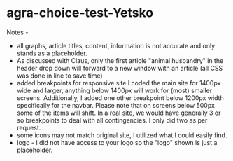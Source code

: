 # agra-choice-test-Yetsko
Notes - 
- all graphs, article titles, content, information is not accurate and only stands as a placeholder.
- As discussed with Claus, only the first article "animal husbandry" in the header drop down will forward to a new window with an article (all CSS was done in line to save time)
- added breakpoints for responsive site I coded the main site for 1400px wide and larger, anything below 1400px will work for (most) smaller screens. Additionally, I added one other breakpoint below 1200px width specifically for the navbar. Please note that on screens below 500px some of the items will shift. In a real site, we would have generally 3 or so breakpoints to deal with all contingencies. I only did two as per request.
- some icons may not match original site, I utilized what I could easily find.
- logo - I did not have access to your logo so the "logo" shown is just a placeholder.
